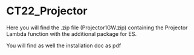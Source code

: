 # CT22_Projector

Here you will find the .zip file (Projector1GW.zip) containing the Projector Lambda function with the additional package for ES.

You will find as well the installation doc as pdf

